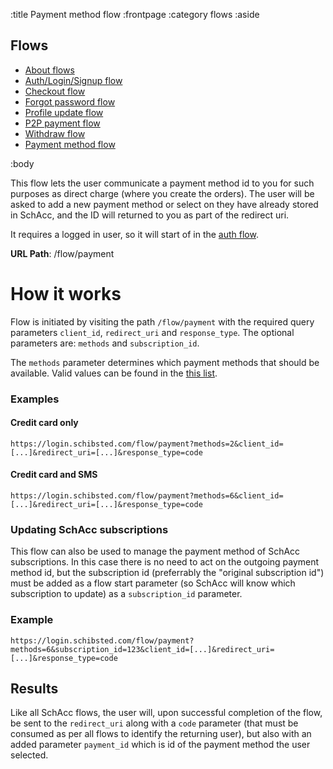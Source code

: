 :title Payment method flow
:frontpage
:category flows
:aside
## Flows
- [About flows](/flows/flows/)
- [Auth/Login/Signup flow](/flows/auth-flow/)
- [Checkout flow](/flows/checkout-flow/)
- [Forgot password flow](/flows/password-flow/)
- [Profile update flow](/flows/profile-update-flow/)
- [P2P payment flow](/flows/p2p-checkout-flow/)
- [Withdraw flow](/flows/withdraw-checkout-flow/)
- [Payment method flow](/flows/payment-method-flow/)

:body

This flow lets the user communicate a payment method id to you for such purposes as direct charge (where you create the orders). The user will be asked to add a new payment method or select on they have already stored in SchAcc, and the ID will returned to you as part of the redirect uri.

It requires a logged in user, so it will start of in the [auth flow](/flows/auth-flow/).

**URL Path**: /flow/payment

# How it works

Flow is initiated by visiting the path `/flow/payment` with the required query parameters `client_id`, `redirect_uri` and `response_type`.  The optional parameters are: `methods` and `subscription_id`.

The `methods` parameter determines which payment methods that should be available. Valid values can be found in the [this list](/types/order/#payment-options).

### Examples

#### Credit card only
`https://login.schibsted.com/flow/payment?methods=2&client_id=[...]&redirect_uri=[...]&response_type=code`

#### Credit card and SMS
`https://login.schibsted.com/flow/payment?methods=6&client_id=[...]&redirect_uri=[...]&response_type=code`


### Updating SchAcc subscriptions

This flow can also be used to manage the payment method of SchAcc subscriptions. In this case there is no need to act on the outgoing payment method id, but the subscription id (preferrably the "original subscription id") must be added as a flow start parameter (so SchAcc will know which subscription to update) as a `subscription_id` parameter.

### Example

`https://login.schibsted.com/flow/payment?methods=6&subscription_id=123&client_id=[...]&redirect_uri=[...]&response_type=code`

## Results

Like all SchAcc flows, the user will, upon successful completion of the flow, be sent to the `redirect_uri` along with a `code` parameter (that must be consumed as per all flows to identify the returning user), but also with an added parameter `payment_id` which is id of the payment method the user selected.

